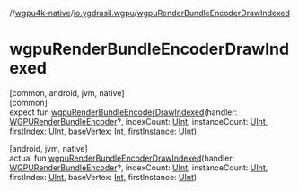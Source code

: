 //[wgpu4k-native](../../index.md)/[io.ygdrasil.wgpu](index.md)/[wgpuRenderBundleEncoderDrawIndexed](wgpu-render-bundle-encoder-draw-indexed.md)

# wgpuRenderBundleEncoderDrawIndexed

[common, android, jvm, native]\
[common]\
expect fun [wgpuRenderBundleEncoderDrawIndexed](wgpu-render-bundle-encoder-draw-indexed.md)(handler: [WGPURenderBundleEncoder](-w-g-p-u-render-bundle-encoder/index.md)?, indexCount: [UInt](https://kotlinlang.org/api/core/kotlin-stdlib/kotlin/-u-int/index.html), instanceCount: [UInt](https://kotlinlang.org/api/core/kotlin-stdlib/kotlin/-u-int/index.html), firstIndex: [UInt](https://kotlinlang.org/api/core/kotlin-stdlib/kotlin/-u-int/index.html), baseVertex: [Int](https://kotlinlang.org/api/core/kotlin-stdlib/kotlin/-int/index.html), firstInstance: [UInt](https://kotlinlang.org/api/core/kotlin-stdlib/kotlin/-u-int/index.html))

[android, jvm, native]\
actual fun [wgpuRenderBundleEncoderDrawIndexed](wgpu-render-bundle-encoder-draw-indexed.md)(handler: [WGPURenderBundleEncoder](-w-g-p-u-render-bundle-encoder/index.md)?, indexCount: [UInt](https://kotlinlang.org/api/core/kotlin-stdlib/kotlin/-u-int/index.html), instanceCount: [UInt](https://kotlinlang.org/api/core/kotlin-stdlib/kotlin/-u-int/index.html), firstIndex: [UInt](https://kotlinlang.org/api/core/kotlin-stdlib/kotlin/-u-int/index.html), baseVertex: [Int](https://kotlinlang.org/api/core/kotlin-stdlib/kotlin/-int/index.html), firstInstance: [UInt](https://kotlinlang.org/api/core/kotlin-stdlib/kotlin/-u-int/index.html))